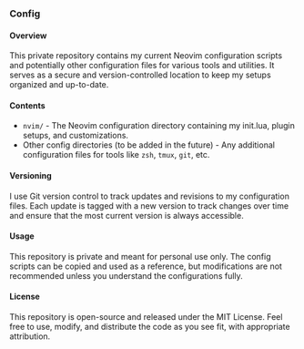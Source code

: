 ### Config

#### Overview

This private repository contains my current Neovim configuration scripts and potentially other configuration files for various tools and utilities. It serves as a secure and version-controlled location to keep my setups organized and up-to-date.

#### Contents

- `nvim/` - The Neovim configuration directory containing my init.lua, plugin setups, and customizations.
- Other config directories (to be added in the future) - Any additional configuration files for tools like `zsh`, `tmux`, `git`, etc.

#### Versioning

I use Git version control to track updates and revisions to my configuration files. Each update is tagged with a new version to track changes over time and ensure that the most current version is always accessible.

#### Usage

This repository is private and meant for personal use only. The config scripts can be copied and used as a reference, but modifications are not recommended unless you understand the configurations fully.

#### License

This repository is open-source and released under the MIT License. Feel free to use, modify, and distribute the code as you see fit, with appropriate attribution.
